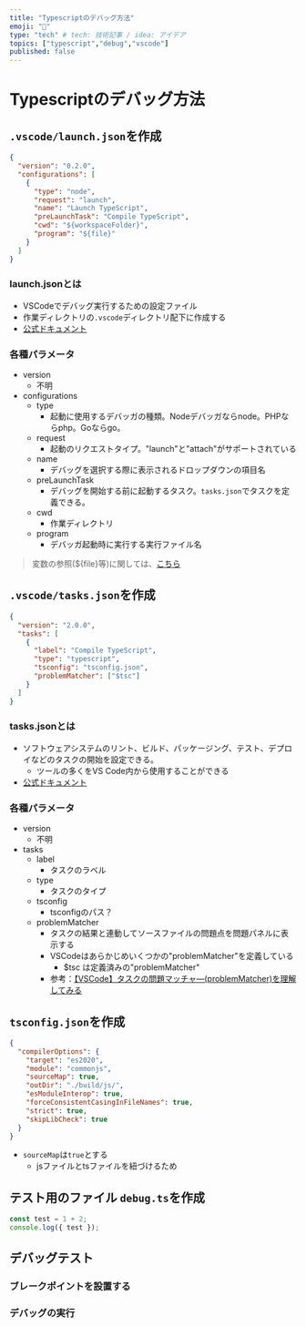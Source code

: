 ```yaml
---
title: "Typescriptのデバッグ方法"
emoji: "📘"
type: "tech" # tech: 技術記事 / idea: アイデア
topics: ["typescript","debug","vscode"]
published: false
---
```


# Typescriptのデバッグ方法
## `.vscode/launch.json`を作成

```json
{
  "version": "0.2.0",
  "configurations": [
    {
      "type": "node",
      "request": "launch",
      "name": "Launch TypeScript",
      "preLaunchTask": "Compile TypeScript",
      "cwd": "${workspaceFolder}",
      "program": "${file}"
    }
  ]
}

```

### launch.jsonとは
- VSCodeでデバッグ実行するための設定ファイル
- 作業ディレクトリの`.vscode`ディレクトリ配下に作成する
- [公式ドキュメント](https://code.visualstudio.com/docs/editor/debugging#_launchjson-attributes)

### 各種パラメータ
- version
  - 不明
- configurations
  - type
    - 起動に使用するデバッガの種類。Nodeデバッガならnode。PHPならphp。Goならgo。
  - request
    - 起動のリクエストタイプ。"launch"と"attach"がサポートされている
  - name
    - デバッグを選択する際に表示されるドロップダウンの項目名
  - preLaunchTask
    - デバッグを開始する前に起動するタスク。`tasks.json`でタスクを定義できる。
  - cwd
    - 作業ディレクトリ
  - program
    - デバッガ起動時に実行する実行ファイル名

> 変数の参照(${file}等)に関しては、[こちら](https://code.visualstudio.com/docs/editor/variables-reference)

## `.vscode/tasks.json`を作成
```json
{
  "version": "2.0.0",
  "tasks": [
    {
      "label": "Compile TypeScript",
      "type": "typescript",
      "tsconfig": "tsconfig.json",
      "problemMatcher": ["$tsc"]
    }
  ]
}
```

### tasks.jsonとは
- ソフトウェアシステムのリント、ビルド、パッケージング、テスト、デプロイなどのタスクの開始を設定できる。
  - ツールの多くをVS Code内から使用することができる
- [公式ドキュメント](https://code.visualstudio.com/docs/editor/tasks)

### 各種パラメータ
- version
  - 不明
- tasks
  - label
    - タスクのラベル
  - type
    - タスクのタイプ
  - tsconfig
    - tsconfigのパス？ 
  - problemMatcher
    - タスクの結果と連動してソースファイルの問題点を問題パネルに表示する
    - VSCodeはあらかじめいくつかの"problemMatcher"を定義している
      - $tsc は定義済みの"problemMatcher"
    - 参考：[【VSCode】タスクの問題マッチャ―(problemMatcher)を理解してみる](https://note.affi-sapo-sv.com/vscode-task-problemmatcher.php)


## `tsconfig.json`を作成
```tsconfig.json
{
  "compilerOptions": {
    "target": "es2020",
    "module": "commonjs",
    "sourceMap": true,
    "outDir": "./build/js/",
    "esModuleInterop": true,
    "forceConsistentCasingInFileNames": true,
    "strict": true,
    "skipLibCheck": true
  }
}
```

- `sourceMap`は`true`とする
  - jsファイルとtsファイルを紐づけるため


## テスト用のファイル `debug.ts`を作成
```debug.ts
const test = 1 + 2;
console.log({ test });
```

## デバッグテスト
### ブレークポイントを設置する

### デバッグの実行
